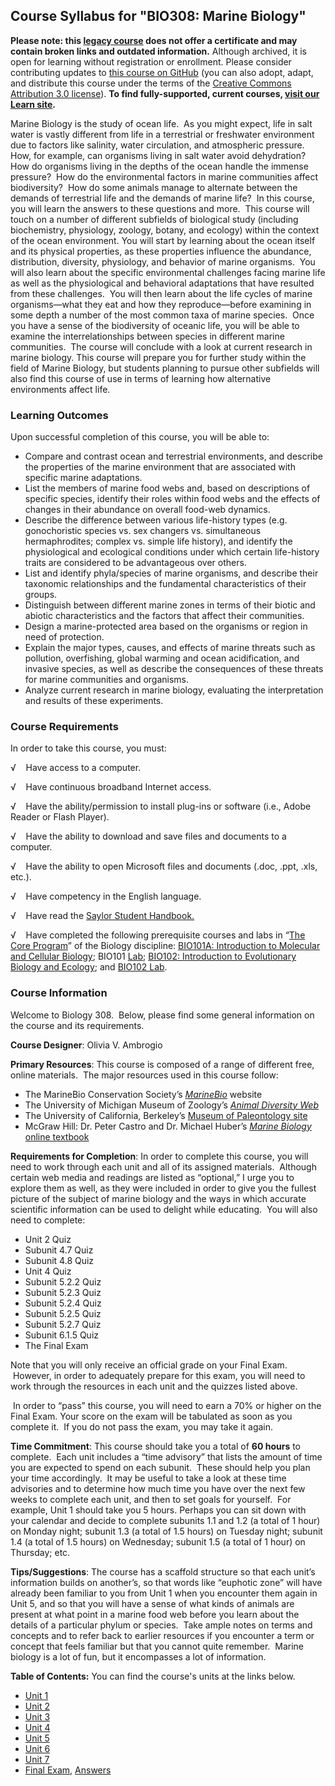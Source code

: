 Course Syllabus for "BIO308: Marine Biology"
--------------------------------------------

**Please note: this [legacy course](https://sayloracademy.zendesk.com/hc/en-us/articles/206089967) does not offer a certificate and may contain 
broken links and outdated information.** Although archived, it is open 
for learning without registration or enrollment. Please consider contributing 
updates to [this course on GitHub](https://github.com/saylordotorg/course_bio308) 
(you can also adopt, adapt, and distribute this course under the terms of 
the [Creative Commons Attribution 3.0 license](http://creativecommons.org/licenses/by/3.0/)). **To find fully-supported, current courses, [visit our 
Learn site](https://learn.saylor.org).**

Marine Biology is the study of ocean life.  As you might expect, life in
salt water is vastly different from life in a terrestrial or freshwater
environment due to factors like salinity, water circulation, and
atmospheric pressure.  How, for example, can organisms living in salt
water avoid dehydration?  How do organisms living in the depths of the
ocean handle the immense pressure?  How do the environmental factors in
marine communities affect biodiversity?  How do some animals manage to
alternate between the demands of terrestrial life and the demands of
marine life?  In this course, you will learn the answers to these
questions and more.  This course will touch on a number of different
subfields of biological study (including biochemistry, physiology,
zoology, botany, and ecology) within the context of the ocean
environment. You will start by learning about the ocean itself and its
physical properties, as these properties influence the abundance,
distribution, diversity, physiology, and behavior of marine organisms. 
You will also learn about the specific environmental challenges facing
marine life as well as the physiological and behavioral adaptations that
have resulted from these challenges.  You will then learn about the life
cycles of marine organisms—what they eat and how they reproduce—before
examining in some depth a number of the most common taxa of marine
species.  Once you have a sense of the biodiversity of oceanic life, you
will be able to examine the interrelationships between species in
different marine communities.  The course will conclude with a look at
current research in marine biology. This course will prepare you for
further study within the field of Marine Biology, but students planning
to pursue other subfields will also find this course of use in terms of
learning how alternative environments affect life.

### Learning Outcomes

Upon successful completion of this course, you will be able to:  
  

-   Compare and contrast ocean and terrestrial environments, and
    describe the properties of the marine environment that are
    associated with specific marine adaptations.
-   List the members of marine food webs and, based on descriptions of
    specific species, identify their roles within food webs and the
    effects of changes in their abundance on overall food-web dynamics.
-   Describe the difference between various life-history types (e.g.
    gonochoristic species vs. sex changers vs. simultaneous
    hermaphrodites; complex vs. simple life history), and identify the
    physiological and ecological conditions under which certain
    life-history traits are considered to be advantageous over others.
-   List and identify phyla/species of marine organisms, and describe
    their taxonomic relationships and the fundamental characteristics of
    their groups.
-   Distinguish between different marine zones in terms of their biotic
    and abiotic characteristics and the factors that affect their
    communities.
-   Design a marine-protected area based on the organisms or region in
    need of protection.
-   Explain the major types, causes, and effects of marine threats such
    as pollution, overfishing, global warming and ocean acidification,
    and invasive species, as well as describe the consequences of these
    threats for marine communities and organisms.
-   Analyze current research in marine biology, evaluating the
    interpretation and results of these experiments.

### Course Requirements

In order to take this course, you must:  
  
 √    Have access to a computer.  
  
 √    Have continuous broadband Internet access.  
  
 √    Have the ability/permission to install plug-ins or software (i.e.,
Adobe Reader or Flash Player).  
  
 √    Have the ability to download and save files and documents to a
computer.  
  
 √    Have the ability to open Microsoft files and documents (.doc,
.ppt, .xls, etc.).  
  
 √    Have competency in the English language.  
  
 √    Have read the [Saylor Student
Handbook.](https://resources.saylor.org/archived/wp-content/uploads/2012/05/Saylor-StudentHandbook.pdf)  
  
 √    Have completed the following prerequisite courses and labs in
“[The Core Program](http://www.saylor.org/majors/biology/)” of the
Biology discipline: [BIO101A: Introduction to Molecular and Cellular
Biology](http://www.saylor.org/courses/bio101a/); BIO101
[Lab](http://www.saylor.org/courses/bio101-lab/); [BIO102: Introduction
to Evolutionary Biology and
Ecology](http://www.saylor.org/courses/bio102/); and [BIO102
Lab](http://www.saylor.org/courses/bio102-lab/).

### Course Information

Welcome to Biology 308.  Below, please find some general information on
the course and its requirements.

**Course Designer**: Olivia V. Ambrogio

**Primary Resources**: This course is composed of a range of different
free, online materials.  The major resources used in this course follow:

-   The MarineBio Conservation Society’s
    [*MarineBio*](http://marinebio.org/) website
-   The University of Michigan Museum of Zoology’s [*Animal Diversity
    Web*](http://animaldiversity.ummz.umich.edu/site/index.html)
-   The University of California, Berkeley’s [Museum of Paleontology
    site](http://www.ucmp.berkeley.edu/)
-   McGraw Hill: Dr. Peter Castro and Dr. Michael Huber’s [*Marine
    Biology* online
    textbook](http://www.mcgraw-hill.com.au/html/9780077221249.html)

**Requirements for Completion**: In order to complete this course, you
will need to work through each unit and all of its assigned materials. 
Although certain web media and readings are listed as “optional,” I urge
you to explore them as well, as they were included in order to give you
the fullest picture of the subject of marine biology and the ways in
which accurate scientific information can be used to delight while
educating.  You will also need to complete:

-   Unit 2 Quiz
-   Subunit 4.7 Quiz
-   Subunit 4.8 Quiz
-   Unit 4 Quiz
-   Subunit 5.2.2 Quiz
-   Subunit 5.2.3 Quiz
-   Subunit 5.2.4 Quiz
-   Subunit 5.2.5 Quiz
-   Subunit 5.2.7 Quiz
-   Subunit 6.1.5 Quiz
-   The Final Exam

Note that you will only receive an official grade on your Final Exam.
 However, in order to adequately prepare for this exam, you will need to
work through the resources in each unit and the quizzes listed above.

 In order to “pass” this course, you will need to earn a 70% or higher
on the Final Exam. Your score on the exam will be tabulated as soon as
you complete it.  If you do not pass the exam, you may take it again.

**Time Commitment**: This course should take you a total of **60 hours**
to complete.  Each unit includes a “time advisory” that lists the amount
of time you are expected to spend on each subunit.  These should help
you plan your time accordingly.  It may be useful to take a look at
these time advisories and to determine how much time you have over
the next few weeks to complete each unit, and then to set goals for
yourself.  For example, Unit 1 should take you 5 hours. Perhaps you can
sit down with your calendar and decide to complete subunits 1.1 and 1.2
(a total of 1 hour) on Monday night; subunit 1.3 (a total of 1.5 hours)
on Tuesday night; subunit 1.4 (a total of 1.5 hours) on Wednesday;
subunit 1.5 (a total of 1 hour) on Thursday; etc.

**Tips/Suggestions**: The course has a scaffold structure so that each
unit’s information builds on another’s, so that words like “euphotic
zone” will have already been familiar to you from Unit 1 when you
encounter them again in Unit 5, and so that you will have a sense of
what kinds of animals are present at what point in a marine food web
before you learn about the details of a particular phylum or species.
 Take ample notes on terms and concepts and to refer back to earlier
resources if you encounter a term or concept that feels familiar but
that you cannot quite remember.  Marine biology is a lot of fun, but it
encompasses a lot of information.

**Table of Contents:** You can find the course's units at the links below.

- [Unit 1](https://legacy.saylor.org/bio308/Unit01/)
- [Unit 2](https://legacy.saylor.org/bio308/Unit02/)
- [Unit 3](https://legacy.saylor.org/bio308/Unit03/)
- [Unit 4](https://legacy.saylor.org/bio308/Unit04/)
- [Unit 5](https://legacy.saylor.org/bio308/Unit05/)
- [Unit 6](https://legacy.saylor.org/bio308/Unit06/)
- [Unit 7](https://legacy.saylor.org/bio308/Unit07/)
- [Final Exam](http://saylordotorg.github.io/LegacyExams/BIO/BIO308/BIO308-FinalExam.html), [Answers](http://saylordotorg.github.io/LegacyExams/BIO/BIO308/BIO308-FinalExam-Answers.html)
